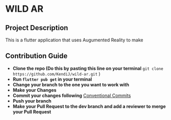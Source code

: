 # WILD AR

## Project Description

This is a flutter application that uses Augumented Reality to make

## Contribution Guide

- **Clone the repo (Do this by pasting this line on your terminal** `git clone https://github.com/KendiJ/wild-ar.git` )
- **Run `flutter pub get` in your terminal**
- **Change your branch to the one you want to work with**
- **Make your Changes**
- **Commit your changes following** [Conventional Commits](https://www.conventionalcommits.org/en/v1.0.0/)
- **Push your branch**
- **Make your Pull Request to the dev branch and add a reviewer to merge your Pull Request**
